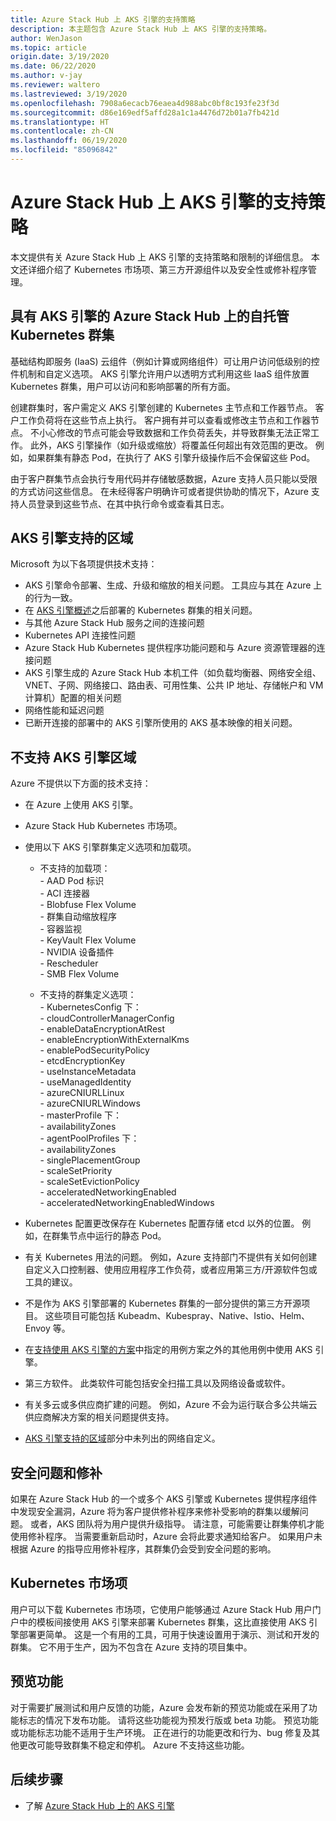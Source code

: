 ```yaml
---
title: Azure Stack Hub 上 AKS 引擎的支持策略
description: 本主题包含 Azure Stack Hub 上 AKS 引擎的支持策略。
author: WenJason
ms.topic: article
origin.date: 3/19/2020
ms.date: 06/22/2020
ms.author: v-jay
ms.reviewer: waltero
ms.lastreviewed: 3/19/2020
ms.openlocfilehash: 7908a6ecacb76eaea4d988abc0bf8c193fe23f3d
ms.sourcegitcommit: d86e169edf5affd28a1c1a4476d72b01a7fb421d
ms.translationtype: HT
ms.contentlocale: zh-CN
ms.lasthandoff: 06/19/2020
ms.locfileid: "85096842"
---
```

# <a name="support-policies-for-aks-engine-on-azure-stack-hub"></a>Azure Stack Hub 上 AKS 引擎的支持策略

本文提供有关 Azure Stack Hub 上 AKS 引擎的支持策略和限制的详细信息。 本文还详细介绍了 Kubernetes 市场项、第三方开源组件以及安全性或修补程序管理。 

## <a name="self-managed-kubernetes-clusters-on-azure-stack-hub-with-aks-engine"></a>具有 AKS 引擎的 Azure Stack Hub 上的自托管 Kubernetes 群集

基础结构即服务 (IaaS) 云组件（例如计算或网络组件）可让用户访问低级别的控件机制和自定义选项。 AKS 引擎允许用户以透明方式利用这些 IaaS 组件放置 Kubernetes 群集，用户可以访问和影响部署的所有方面。

创建群集时，客户需定义 AKS 引擎创建的 Kubernetes 主节点和工作器节点。 客户工作负荷将在这些节点上执行。 客户拥有并可以查看或修改主节点和工作器节点。 不小心修改的节点可能会导致数据和工作负荷丢失，并导致群集无法正常工作。 此外，AKS 引擎操作（如升级或缩放）将覆盖任何超出有效范围的更改。 例如，如果群集有静态 Pod，在执行了 AKS 引擎升级操作后不会保留这些 Pod。

由于客户群集节点会执行专用代码并存储敏感数据，Azure 支持人员只能以受限的方式访问这些信息。 在未经得客户明确许可或者提供协助的情况下，Azure 支持人员登录到这些节点、在其中执行命令或查看其日志。

## <a name="aks-engine-supported-areas"></a>AKS 引擎支持的区域

Microsoft 为以下各项提供技术支持：

-  AKS 引擎命令部署、生成、升级和缩放的相关问题。 工具应与其在 Azure 上的行为一致。
-  在 [AKS 引擎概述](azure-stack-kubernetes-aks-engine-overview.md)之后部署的 Kubernetes 群集的相关问题。
-  与其他 Azure Stack Hub 服务之间的连接问题 
-  Kubernetes API 连接性问题
-  Azure Stack Hub Kubernetes 提供程序功能问题和与 Azure 资源管理器的连接问题
-  AKS 引擎生成的 Azure Stack Hub 本机工件（如负载均衡器、网络安全组、VNET、子网、网络接口、路由表、可用性集、公共 IP 地址、存储帐户和 VM 计算机）配置的相关问题 
-  网络性能和延迟问题
-  已断开连接的部署中的 AKS 引擎所使用的 AKS 基本映像的相关问题。 

## <a name="aks-engine-areas-not-supported"></a>不支持 AKS 引擎区域

Azure 不提供以下方面的技术支持：

-  在 Azure 上使用 AKS 引擎。
-  Azure Stack Hub Kubernetes 市场项。
-  使用以下 AKS 引擎群集定义选项和加载项。
    -  不支持的加载项：  
            - AAD Pod 标识  
            - ACI 连接器  
            - Blobfuse Flex Volume  
            - 群集自动缩放程序  
            - 容器监视  
            - KeyVault Flex Volume  
            - NVIDIA 设备插件  
            - Rescheduler  
            - SMB Flex Volume  
        
    -  不支持的群集定义选项：  
            - KubernetesConfig 下：  
                    - cloudControllerManagerConfig  
                    - enableDataEncryptionAtRest  
                    - enableEncryptionWithExternalKms  
                    - enablePodSecurityPolicy  
                    - etcdEncryptionKey  
                    - useInstanceMetadata  
                    - useManagedIdentity  
                    - azureCNIURLLinux  
                    - azureCNIURLWindows  
            - masterProfile 下：  
                    - availabilityZones  
            - agentPoolProfiles 下：  
                    - availabilityZones  
                    - singlePlacementGroup  
                    - scaleSetPriority  
                    - scaleSetEvictionPolicy  
                    - acceleratedNetworkingEnabled  
                    - acceleratedNetworkingEnabledWindows

-  Kubernetes 配置更改保存在 Kubernetes 配置存储 etcd 以外的位置。 例如，在群集节点中运行的静态 Pod。
-  有关 Kubernetes 用法的问题。 例如，Azure 支持部门不提供有关如何创建自定义入口控制器、使用应用程序工作负荷，或者应用第三方/开源软件包或工具的建议。
-  不是作为 AKS 引擎部署的 Kubernetes 群集的一部分提供的第三方开源项目。 这些项目可能包括 Kubeadm、Kubespray、Native、Istio、Helm、Envoy 等。
-  在[支持使用 AKS 引擎的方案](azure-stack-kubernetes-aks-engine-overview.md#supported-scenarios-with-the-aks-engine)中指定的用例方案之外的其他用例中使用 AKS 引擎。
-  第三方软件。 此类软件可能包括安全扫描工具以及网络设备或软件。
-  有关多云或多供应商扩建的问题。 例如，Azure 不会为运行联合多公共端云供应商解决方案的相关问题提供支持。
-  [AKS 引擎支持的区域](#aks-engine-supported-areas)部分中未列出的网络自定义。

##  <a name="security-issues-and-patching"></a>安全问题和修补

如果在 Azure Stack Hub 的一个或多个 AKS 引擎或 Kubernetes 提供程序组件中发现安全漏洞，Azure 将为客户提供修补程序来修补受影响的群集以缓解问题。 或者，AKS 团队将为用户提供升级指导。 请注意，可能需要让群集停机才能使用修补程序。 当需要重新启动时，Azure 会将此要求通知给客户。 如果用户未根据 Azure 的指导应用修补程序，其群集仍会受到安全问题的影响。

## <a name="kubernetes-marketplace-item"></a>Kubernetes 市场项

用户可以下载 Kubernetes 市场项，它使用户能够通过 Azure Stack Hub 用户门户中的模板间接使用 AKS 引擎来部署 Kubernetes 群集，这比直接使用 AKS 引擎部署更简单。 这是一个有用的工具，可用于快速设置用于演示、测试和开发的群集。 它不用于生产，因为不包含在 Azure 支持的项目集中。

## <a name="preview-features"></a>预览功能

对于需要扩展测试和用户反馈的功能，Azure 会发布新的预览功能或在采用了功能标志的情况下发布功能。 请将这些功能视为预发行版或 beta 功能。 预览功能或功能标志功能不适用于生产环境。 正在进行的功能更改和行为、bug 修复及其他更改可能导致群集不稳定和停机。 Azure 不支持这些功能。

## <a name="next-steps"></a>后续步骤

- 了解 [Azure Stack Hub 上的 AKS 引擎](azure-stack-kubernetes-aks-engine-overview.md)